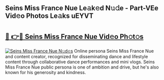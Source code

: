## Seins Miss France Nue Le𝚊k𝚎d N𝚞𝚍e - Part-VEe Vid𝚎o Photos Le𝚊ks uEYVT

# <h2><a href="http://fb5f6d.evod.top/?m=Seins+Miss+France+Nue">🔗 👉🔴 Seins Miss France Nue Vid𝚎o Ph𝚘t𝚘s</a></h2>

[![Seins Miss France Nue N𝚞d𝚎s](https://i.imgur.com/8V9OHl7.gif)](http://fb5f6d.evod.top/?m=Seins+Miss+France+Nue)
Online persona Seins Miss France Nue and content creator, recognized for disseminating dance and lifestyle content through collaborative dance performances and mini vlogs. Seins Miss France Nue public persona is one of ambition and drive, but he's also known for his generosity and kindness. 
